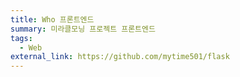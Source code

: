 ```yaml
---
title: Who 프론트엔드
summary: 미라클모닝 프로젝트 프론트엔드
tags:
  - Web
external_link: https://github.com/mytime501/flask
---
```

